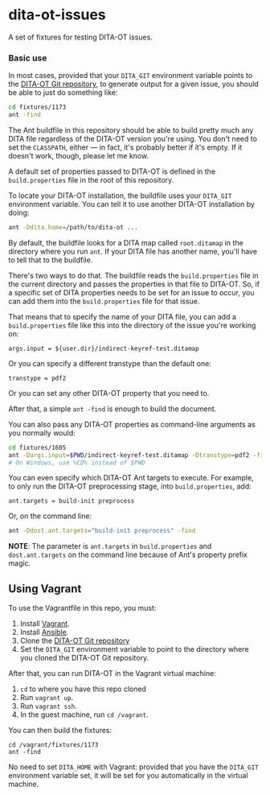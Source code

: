 dita-ot-issues
==============

A set of fixtures for testing DITA-OT issues.

### Basic use

In most cases, provided that your `DITA_GIT` environment variable points to the
[DITA-OT Git repository][dita-ot], to generate output for a given issue, you
should be able to just do something like:

```bash
cd fixtures/1173
ant -find
```

The Ant buildfile in this repository should be able to build pretty much any
DITA file regardless of the DITA-OT version you're using. You don't need to set
the `CLASSPATH`, either — in fact, it's probably better if it's empty. If it
doesn't work, though, please let me know.

A default set of properties passed to DITA-OT is defined in the
`build.properties` file in the root of this repository.

To locate your DITA-OT installation, the buildfile uses your `DITA_GIT`
environment variable. You can tell it to use another DITA-OT installation by
doing:

```bash
ant -Ddita.home=/path/to/dita-ot ...
```

By default, the buildfile looks for a DITA map called `root.ditamap` in the
directory where you run `ant`. If your DITA file has another name, you'll have
to tell that to the buildfile.

There's two ways to do that. The buildfile reads the `build.properties` file in
the current directory and passes the properties in that file to DITA-OT. So, if
a specific set of DITA properties needs to be set for an issue to occur, you can add them into the `build.properties` file for that issue.

That means that to specify the name of your DITA file, you can add a
`build.properties` file like this into the directory of the issue you're working on:

```
args.input = ${user.dir}/indirect-keyref-test.ditamap
```

Or you can specify a different transtype than the default one:

```
transtype = pdf2
```

Or you can set any other DITA-OT property that you need to.

After that, a simple `ant -find` is enough to build the document.

You can also pass any DITA-OT properties as command-line arguments as you
normally would:

```bash
cd fixtures/1605
ant -Dargs.input=$PWD/indirect-keyref-test.ditamap -Dtranstype=pdf2 -find
# On Windows, use %CD% instead of $PWD
```

You can even specify which DITA-OT Ant targets to execute. For example, to only
run the DITA-OT preprocessing stage, into `build.properties`, add:

```
ant.targets = build-init preprocess
```

Or, on the command line:

```bash
ant -Ddost.ant.targets="build-init preprocess" -find
```

**NOTE**: The parameter is `ant.targets` in `build.properties` and
`dost.ant.targets` on the command line because of Ant's property prefix magic.

## Using Vagrant

To use the Vagrantfile in this repo, you must:

1. Install [Vagrant](https://www.vagrantup.com/).
2. Install [Ansible](https://github.com/ansible/ansible).
3. Clone the [DITA-OT Git repository](https://github.com/dita-ot/dita-ot)
4. Set the `DITA_GIT` environment variable to point to the directory where you
   cloned the DITA-OT Git repository.

After that, you can run DITA-OT in the Vagrant virtual machine:

1. `cd` to where you have this repo cloned
2. Run `vagrant up`.
3. Run `vagrant ssh`.
4. In the guest machine, run `cd /vagrant`.

You can then build the fixtures:

```
cd /vagrant/fixtures/1173
ant -find
```

No need to set `DITA_HOME` with Vagrant: provided that you have the `DITA_GIT`
environment variable set, it will be set for you automatically in the virtual
machine.

[dita-ot]: https://github.com/dita-ot/dita-ot
